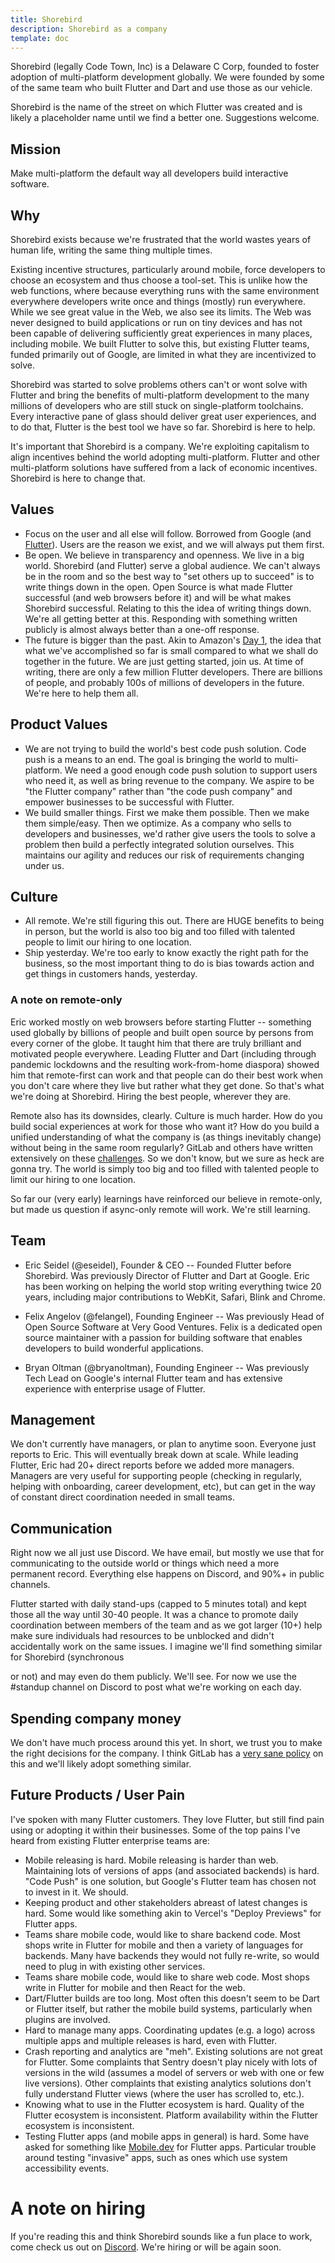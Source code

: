 ```yaml
---
title: Shorebird
description: Shorebird as a company
template: doc
---
```


Shorebird (legally Code Town, Inc) is a Delaware C Corp, founded to foster
adoption of multi-platform development globally. We were founded by some of the
same team who built Flutter and Dart and use those as our vehicle.

Shorebird is the name of the street on which Flutter was created and is likely a
placeholder name until we find a better one. Suggestions welcome.

## Mission

Make multi-platform the default way all developers build interactive software.

## Why

Shorebird exists because we're frustrated that the world wastes years of human
life, writing the same thing multiple times.

Existing incentive structures, particularly around mobile, force developers to
choose an ecosystem and thus choose a tool-set. This is unlike how the web
functions, where because everything runs with the same environment everywhere
developers write once and things (mostly) run everywhere. While we see great
value in the Web, we also see its limits. The Web was never designed to build
applications or run on tiny devices and has not been capable of delivering
sufficiently great experiences in many places, including mobile. We built
Flutter to solve this, but existing Flutter teams, funded primarily out of
Google, are limited in what they are incentivized to solve.

Shorebird was started to solve problems others can't or wont solve with Flutter
and bring the benefits of multi-platform development to the many millions of
developers who are still stuck on single-platform toolchains. Every interactive
pane of glass should deliver great user experiences, and to do that, Flutter is
the best tool we have so far. Shorebird is here to help.

It's important that Shorebird is a company. We're exploiting capitalism to
align incentives behind the world adopting multi-platform. Flutter and other
multi-platform solutions have suffered from a lack of economic incentives.
Shorebird is here to change that.

## Values

- Focus on the user and all else will follow. Borrowed from Google (and
  [Flutter](https://github.com/flutter/flutter/wiki/Values)). Users are the
  reason we exist, and we will always put them first.
- Be open. We believe in transparency and openness. We live in a big world.
  Shorebird (and Flutter) serve a global audience. We can't always be in the
  room and so the best way to "set others up to succeed" is to write things down
  in the open. Open Source is what made Flutter successful (and web browsers
  before it) and will be what makes Shorebird successful. Relating to this the
  idea of writing things down. We're all getting better at this. Responding
  with something written publicly is almost always better than a one-off
  response.
- The future is bigger than the past. Akin to Amazon's [Day
  1](https://www.aboutamazon.com/about-us), the idea that what we've
  accomplished so far is small compared to what we shall do together in the
  future. We are just getting started, join us. At time of writing, there are
  only a few million Flutter developers. There are billions of people, and
  probably 100s of millions of developers in the future. We're here to help
  them all.

## Product Values
- We are not trying to build the world's best code push solution.  Code push is
  a means to an end.  The goal is bringing the world to multi-platform.  We need
  a good enough code push solution to support users who need it, as well as
  bring revenue to the company.  We aspire to be "the Flutter company" rather
  than "the code push company" and empower businesses to be successful with
  Flutter.
- We build smaller things.  First we make them possible.  Then we make them
  simple/easy.  Then we optimize.  As a company who sells to developers and
  businesses, we'd rather give users the tools to solve a problem then build a
  perfectly integrated solution ourselves.  This maintains our agility and
  reduces our risk of requirements changing under us.

## Culture

- All remote. We're still figuring this out. There are HUGE benefits to being
  in person, but the world is also too big and too filled with talented people
  to limit our hiring to one location.
- Ship yesterday. We're too early to know exactly the right path for the
  business, so the most important thing to do is bias towards action and get
  things in customers hands, yesterday.

### A note on remote-only

Eric worked mostly on web browsers before starting Flutter -- something used
globally by billions of people and built open source by persons from every
corner of the globe. It taught him that there are truly brilliant and motivated
people everywhere. Leading Flutter and Dart (including through pandemic
lockdowns and the resulting work-from-home diaspora) showed him that
remote-first can work and that people can do their best work when you don't care
where they live but rather what they get done. So that's what we're doing at
Shorebird. Hiring the best people, wherever they are.

Remote also has its downsides, clearly. Culture is much harder. How do you
build social experiences at work for those who want it? How do you build a
unified understanding of what the company is (as things inevitably change)
without being in the same room regularly? GitLab and others have written
extensively on these
[challenges](https://about.gitlab.com/company/culture/all-remote/guide/). So we
don't know, but we sure as heck are gonna try. The world is simply too big and
too filled with talented people to limit our hiring to one location.

So far our (very early) learnings have reinforced our believe in remote-only,
but made us question if async-only remote will work. We're still learning.

## Team

- Eric Seidel (@eseidel), Founder & CEO -- Founded Flutter before Shorebird. Was
  previously Director of Flutter and Dart at Google. Eric has been working on
  helping the world stop writing everything twice 20 years, including major
  contributions to WebKit, Safari, Blink and Chrome.

- Felix Angelov (@felangel), Founding Engineer -- Was previously
  Head of Open Source Software at Very Good Ventures. Felix is a dedicated
  open source maintainer with a passion for building software that
  enables developers to build wonderful applications.

- Bryan Oltman (@bryanoltman), Founding Engineer -- Was previously Tech Lead
  on Google's internal Flutter team and has extensive experience with
  enterprise usage of Flutter.

## Management

We don't currently have managers, or plan to anytime soon. Everyone just reports
to Eric. This will eventually break down at scale. While leading Flutter, Eric
had 20+ direct reports before we added more managers. Managers are very useful
for supporting people (checking in regularly, helping with onboarding, career
development, etc), but can get in the way of constant direct coordination needed
in small teams.

## Communication

Right now we all just use Discord. We have email, but mostly we use that for
communicating to the outside world or things which need a more permanent record.
Everything else happens on Discord, and 90%+ in public channels.

Flutter started with daily stand-ups (capped to 5 minutes total) and kept those
all the way until 30-40 people. It was a chance to promote daily coordination
between members of the team and as we got larger (10+) help make sure
individuals had resources to be unblocked and didn't accidentally work on the
same issues. I imagine we'll find something similar for Shorebird (synchronous

<!--- cspell:disable-next-line -->

or not) and may even do them publicly. We'll see. For now we use the #standup
channel on Discord to post what we're working on each day.

## Spending company money

We don't have much process around this yet. In short, we trust you to make the
right decisions for the company. I think GitLab has a [very sane
policy](https://about.gitlab.com/handbook/spending-company-money/) on this and
we'll likely adopt something similar.

## Future Products / User Pain

I've spoken with many Flutter customers. They love Flutter, but still find pain
using or adopting it within their businesses. Some of the top pains I've heard
from existing Flutter enterprise teams are:

- Mobile releasing is hard. Mobile releasing is harder than web. Maintaining
  lots of versions of apps (and associated backends) is hard. "Code Push" is
  one solution, but Google's Flutter team has chosen not to invest in it. We
  should.
- Keeping product and other stakeholders abreast of latest changes is hard. Some
  would like something akin to Vercel's "Deploy Previews" for Flutter apps.
- Teams share mobile code, would like to share backend code. Most shops write
  in Flutter for mobile and then a variety of languages for backends. Many have
  backends they would not fully re-write, so would need to plug in with existing
  other services.
- Teams share mobile code, would like to share web code. Most shops write in
  Flutter for mobile and then React for the web.
- Dart/Flutter builds are too long. Most often this doesn't seem to be Dart or
  Flutter itself, but rather the mobile build systems, particularly when plugins
  are involved.
- Hard to manage many apps. Coordinating updates (e.g. a logo) across multiple
  apps and multiple releases is hard, even with Flutter.
- Crash reporting and analytics are "meh". Existing solutions are not great for
  Flutter. Some complaints that Sentry doesn't play nicely with lots of versions
  in the wild (assumes a model of servers or web with one or few live versions).
  Other complaints that existing analytics solutions don't fully understand
  Flutter views (where the user has scrolled to, etc.).
- Knowing what to use in the Flutter ecosystem is hard. Quality of the Flutter
  ecosystem is inconsistent. Platform availability within the Flutter ecosystem
  is inconsistent.
- Testing Flutter apps (and mobile apps in general) is hard. Some have asked
  for something like [Mobile.dev](https://mobile.dev/) for Flutter apps.
  Particular trouble around testing "invasive" apps, such as ones which use
  system accessibility events.

# A note on hiring

If you're reading this and think Shorebird sounds like a fun place to work, come
check us out on [Discord](https://discord.gg/shorebird). We're hiring or will be again soon.
